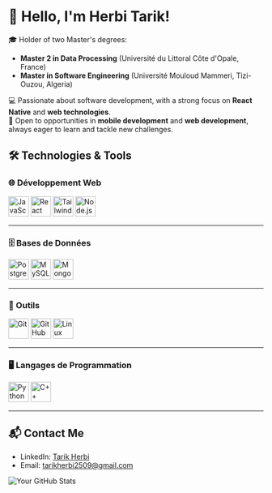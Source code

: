 # 👋 Hello, I'm Herbi Tarik!


🎓 Holder of two Master's degrees:  
- **Master 2 in Data Processing** (Université du Littoral Côte d'Opale, France)  
- **Master in Software Engineering** (Université Mouloud Mammeri, Tizi-Ouzou, Algeria)  

💻 Passionate about software development, with a strong focus on **React Native** and **web technologies**.  
🌟 Open to opportunities in **mobile development** and **web development**, always eager to learn and tackle new challenges.  


## 🛠️ Technologies & Tools

### 🌐 Développement Web
<p>
  <img src="https://cdn.jsdelivr.net/gh/devicons/devicon/icons/javascript/javascript-original.svg" alt="JavaScript" width="40" height="40"/>
  <img src="https://cdn.jsdelivr.net/gh/devicons/devicon/icons/react/react-original.svg" alt="React" width="40" height="40"/>
<img src="https://img.icons8.com/color/48/tailwind_css.png" alt="Tailwind CSS" width="40" height="40"/>
  <img src="https://cdn.jsdelivr.net/gh/devicons/devicon/icons/nodejs/nodejs-original.svg" alt="Node.js" width="40" height="40"/>
</p>

---

### 🗄️ Bases de Données
<p>
  <img src="https://cdn.jsdelivr.net/gh/devicons/devicon/icons/postgresql/postgresql-original.svg" alt="PostgreSQL" width="40" height="40"/>
  <img src="https://cdn.jsdelivr.net/gh/devicons/devicon/icons/mysql/mysql-original.svg" alt="MySQL" width="40" height="40"/>
  <img src="https://cdn.jsdelivr.net/gh/devicons/devicon/icons/mongodb/mongodb-original.svg" alt="MongoDB" width="40" height="40"/>
</p>

---

### 🔧 Outils
<p>
  <img src="https://cdn.jsdelivr.net/gh/devicons/devicon/icons/git/git-original.svg" alt="Git" width="40" height="40"/>
  <img src="https://cdn.jsdelivr.net/gh/devicons/devicon/icons/github/github-original.svg" alt="GitHub" width="40" height="40"/>
  <img src="https://cdn.jsdelivr.net/gh/devicons/devicon/icons/linux/linux-original.svg" alt="Linux" width="40" height="40"/>
</p>

---

### 🖥️ Langages de Programmation
<p>
  <img src="https://cdn.jsdelivr.net/gh/devicons/devicon/icons/python/python-original.svg" alt="Python" width="40" height="40"/>
  <img src="https://cdn.jsdelivr.net/gh/devicons/devicon/icons/cplusplus/cplusplus-original.svg" alt="C++" width="40" height="40"/>
</p>

---

## 📬 Contact Me
- LinkedIn: [Tarik Herbi](https://www.linkedin.com/in/tarik-herbi/)  
- Email: tarikherbi2509@gmail.com


![Your GitHub Stats](https://github-readme-stats.vercel.app/api?username=HerbiTarik&show_icons=true&theme=radical)
